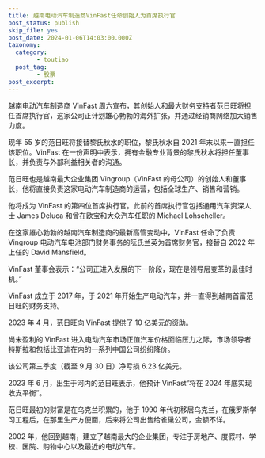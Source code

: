 ```yaml
---
title: 越南电动汽车制造商VinFast任命创始人为首席执行官
post_status: publish
skip_file: yes
post_date: 2024-01-06T14:03:00.000Z
taxonomy:
  category:
        - toutiao
  post_tag:
        - 股票
post_excerpt: 
---
```

越南电动汽车制造商 VinFast 周六宣布，其创始人和最大财务支持者范日旺将担任首席执行官，这家公司正计划雄心勃勃的海外扩张，并通过经销商网络加大销售力度。

现年 55 岁的范日旺将接替黎氏秋水的职位，黎氏秋水自 2021 年末以来一直担任该职位。VinFast 在一份声明中表示，拥有金融专业背景的黎氏秋水将担任董事长，并负责与外部利益相关者的沟通。

范日旺也是越南最大企业集团 Vingroup（VinFast 的母公司）的创始人和董事长，他将直接负责这家电动汽车制造商的运营，包括全球生产、销售和营销。

他将成为 VinFast 的第四位首席执行官。此前的首席执行官包括通用汽车资深人士 James Deluca 和曾在欧宝和大众汽车任职的 Michael Lohscheller。

在这家雄心勃勃的越南汽车制造商的最新高管变动中，VinFast 任命了负责 Vingroup 电动汽车电池部门财务事务的阮氏兰英为首席财务官，接替自 2022 年上任的 David Mansfield。

VinFast 董事会表示：“公司正进入发展的下一阶段，现在是领导层变革的最佳时机。”

VinFast 成立于 2017 年，于 2021 年开始生产电动汽车，并一直得到越南首富范日旺的财务支持。

2023 年 4 月，范日旺向 VinFast 提供了 10 亿美元的资助。

尚未盈利的 VinFast 进入电动汽车市场正值汽车价格面临压力之际，市场领导者特斯拉和包括比亚迪在内的一系列中国公司纷纷降价。

该公司第三季度（截至 9 月 30 日）净亏损 6.23 亿美元。

2023 年 6 月，出生于河内的范日旺表示，他预计 VinFast“将在 2024 年底实现收支平衡”。

范日旺最初的财富是在乌克兰积累的，他于 1990 年代初移居乌克兰，在俄罗斯学习工程后，在那里生产方便面，后来将公司出售给雀巢公司，金额不详。

2002 年，他回到越南，建立了越南最大的企业集团，专注于房地产、度假村、学校、医院、购物中心以及最近的电动汽车。